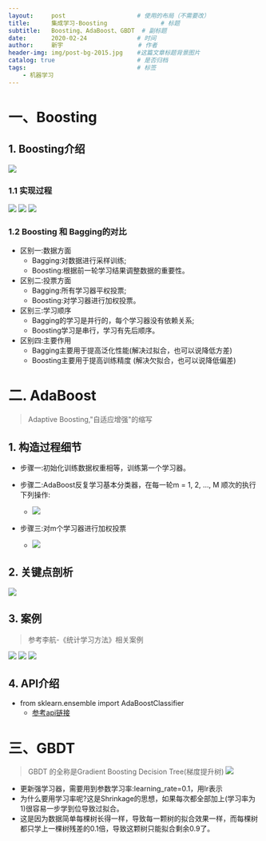 ```yaml
---
layout:     post                    # 使用的布局（不需要改）
title:      集成学习-Boosting  			    # 标题 
subtitle:   Boosting、AdaBoost、GBDT  # 副标题
date:       2020-02-24              # 时间
author:     新宇                     # 作者
header-img: img/post-bg-2015.jpg    #这篇文章标题背景图片
catalog: true                       # 是否归档
tags:                               # 标签
    - 机器学习
---
```


# 一、Boosting
## 1. Boosting介绍
![](https://tva1.sinaimg.cn/large/008eGmZEly1gnyctzlcfgj30io08f0xu.jpg)

### 1.1 实现过程
![](https://tva1.sinaimg.cn/large/008eGmZEly1gnycxkrudoj30e10gl77o.jpg)
![](https://tva1.sinaimg.cn/large/008eGmZEly1gnycxknjxyj30e80hc439.jpg)
![](https://tva1.sinaimg.cn/large/008eGmZEly1gnycxkw8lgj30dg0k6ag7.jpg)
### 1.2 Boosting 和 Bagging的对比
- 区别一:数据方面
	- Bagging:对数据进行采样训练; 
	- Boosting:根据前一轮学习结果调整数据的重要性。
- 区别二:投票方面 
	- Bagging:所有学习器平权投票; 
	- Boosting:对学习器进行加权投票。
- 区别三:学习顺序 
	- Bagging的学习是并行的，每个学习器没有依赖关系; 
	- Boosting学习是串行，学习有先后顺序。
- 区别四:主要作用 
	- Bagging主要用于提高泛化性能(解决过拟合，也可以说降低方差) 
	- Boosting主要用于提高训练精度 (解决欠拟合，也可以说降低偏差)

# 二. AdaBoost
> Adaptive Boosting,"自适应增强"的缩写

## 1. 构造过程细节
- 步骤一:初始化训练数据权重相等，训练第一个学习器。
- 步骤二:AdaBoost反复学习基本分类器，在每一轮m = 1, 2, ..., M 顺次的执行下列操作:

	- ![](https://tva1.sinaimg.cn/large/008eGmZEly1gnyv689smfj30io0avjtb.jpg)

- 步骤三:对m个学习器进行加权投票

	- ![](https://tva1.sinaimg.cn/large/008eGmZEly1gnyv685691j30cl039gm6.jpg)

## 2. 关键点剖析
![](https://tva1.sinaimg.cn/large/008eGmZEly1gnyv680zqij30l90eeqa2.jpg)

## 3. 案例
> 参考李航-《统计学习方法》相关案例

![](https://tva1.sinaimg.cn/large/008eGmZEly1gnyv9j3qzuj30j50o9wil.jpg)
![](https://tva1.sinaimg.cn/large/008eGmZEly1gnyv9j05mhj30ff0h275k.jpg)
![](https://tva1.sinaimg.cn/large/008eGmZEly1gnyv9ivcvaj30f10bk75l.jpg)

## 4. API介绍
- from sklearn.ensemble import AdaBoostClassifier
	- [参考api链接](https://scikit-learn.org/stable/modules/generated/sklearn.ensemble.AdaBoostClassifier.html#sklearn.ensemble.AdaBoostClassifier)

# 三、GBDT
> GBDT 的全称是Gradient Boosting Decision Tree(梯度提升树)
![](https://tva1.sinaimg.cn/large/008eGmZEly1gnywx1br5uj30pg0nraep.jpg)

- 更新强学习器，需要用到参数学习率:learning_rate=0.1，用lr表示
- 为什么要用学习率呢?这是Shrinkage的思想，如果每次都全部加上(学习率为1)很容易一步学到位导致过拟合。
- 这是因为数据简单每棵树长得一样，导致每一颗树的拟合效果一样，而每棵树都只学上一棵树残差的0.1倍，导致这颗树只能拟合剩余0.9了。



